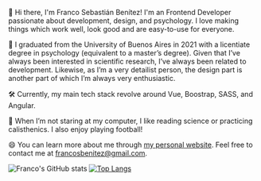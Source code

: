 👋 Hi there, I'm Franco Sebastián Benítez! I'm an Frontend Developer passionate about development, design, and psychology. I love making things which work well, look good and are easy-to-use for everyone.

🧠 I graduated from the University of Buenos Aires in 2021 with a licentiate degree in psychology (equivalent to a master’s degree). Given that I’ve always been interested in scientific research, I’ve always been related to development. Likewise, as I’m a very detailist person, the design part is another part of which I’m always very enthusiastic. 

🛠 Currently, my main tech stack revolve around Vue, Boostrap, SASS, and Angular. 

📖 When I’m not staring at my computer, I like reading science or practicing calisthenics. I also enjoy playing football!

😄 You can learn more about me through [my personal website](https://www.francosbenitez.com/). Feel free to contact me at [francosbenitez@gmail.com](mailto:francosbenitez@gmail.com).

![Franco's GitHub stats](https://github-readme-stats.vercel.app/api?username=francosbenitez)
[![Top Langs](https://github-readme-stats.vercel.app/api/top-langs/?username=francosbenitez&layout=compact&exclude_repo=website&langs_count=6&hide=scss,powershell)](https://github.com/anuraghazra/github-readme-stats)

